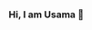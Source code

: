### Hi, I am Usama 👋

<!--
**USAMA-NUSRAT/Usama-Nusrat** is a ✨ _special_ ✨ repository because its `README.md` (this file) appears on your GitHub profile.

Here are some ideas to get you started:

- 🔭 I’m currently working on Javascript
- 🌱 I’m currently learning React.js
- 👯 I’m looking to collaborate on React.js
- 🤔 I’m looking for help with 
- 💬 Ask me about Javascript
- 📫 How to reach me: Twitter
- 😄 Pronouns: His/He
- ⚡ Fun fact: No
-->
